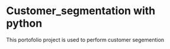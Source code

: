 # Customer_segmentation with python
 This portofolio project is used to perform customer segemention

